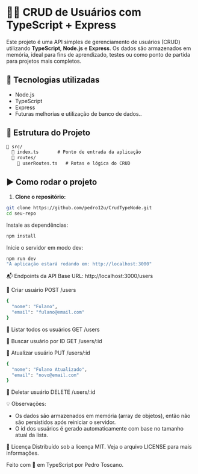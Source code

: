 # 🧑‍💻 CRUD de Usuários com TypeScript + Express
Este projeto é uma API simples de gerenciamento de usuários (CRUD) utilizando **TypeScript**, **Node.js** e **Express**. Os dados são armazenados em memória, ideal para fins de aprendizado, testes ou como ponto de partida para projetos mais completos.

## 🚀 Tecnologias utilizadas
- Node.js
- TypeScript
- Express
- Futuras melhorias e utilização de banco de dados..

## 📂 Estrutura do Projeto
```markdown
📁 src/
  📄 index.ts       # Ponto de entrada da aplicação
  📁 routes/
    📄 userRoutes.ts   # Rotas e lógica do CRUD
```
    
## ▶️ Como rodar o projeto
1. **Clone o repositório:**
```bash
git clone https://github.com/pedro12u/CrudTypeNode.git
cd seu-repo
```
Instale as dependências:
```bash
npm install
```
Inicie o servidor em modo dev:
```bash
npm run dev
"A aplicação estará rodando em: http://localhost:3000"
```
📬 Endpoints da API
Base URL: http://localhost:3000/users

🔹 Criar usuário
POST /users
```bash
{
  "nome": "Fulano",
  "email": "fulano@email.com"
}
```
🔹 Listar todos os usuários
GET /users

🔹 Buscar usuário por ID
GET /users/:id

🔹 Atualizar usuário
PUT /users/:id
```bash
{
  "nome": "Fulano Atualizado",
  "email": "novo@email.com"
}
```
🔹 Deletar usuário
DELETE /users/:id

💡 Observações:
- Os dados são armazenados em memória (array de objetos), então não são persistidos após reiniciar o servidor.
- O id dos usuários é gerado automaticamente com base no tamanho atual da lista.

📄 Licença
Distribuído sob a licença MIT. Veja o arquivo LICENSE para mais informações.

Feito com 💙 em TypeScript por Pedro Toscano.
